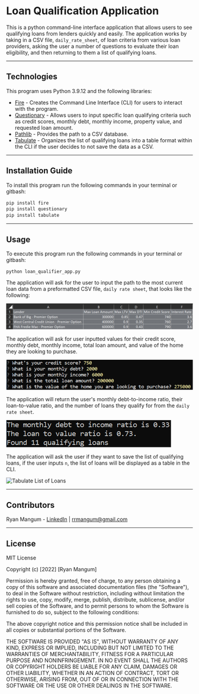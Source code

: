 # Loan Qualification Application

This is a python command-line interface application that allows users to see qualifying loans from lenders quickly and easily. The application works by taking in a CSV file, `daily_rate_sheet`, of loan criteria from various loan providers, asking the user a number of questions to evaluate their loan eligibility, and then returning to them a list of qualifying loans.

---

## Technologies

This program uses Python 3.9.12 and the following libraries:
* [Fire](https://github.com/google/python-fire/blob/master/docs/guide.md) - Creates the Command Line Interface (CLI) for users to interact with the program.
* [Questionary](https://pypi.org/project/questionary/#documentation) - Allows users to input specific loan qualifying criteria such as credit scores, monthly debt, monthly income, property value, and requested loan amount.
* [Pathlib](https://docs.python.org/3/library/pathlib.html) - Provides the path to a CSV database.
* [Tabulate](https://pypi.org/project/tabulate/) - Organizes the list of qualifying loans into a table format within the CLI if the user decides to not save the data as a CSV.
---

## Installation Guide

To install this program run the following commands in your terminal or gitbash:

```python
pip install fire
pip install questionary
pip install tabulate
```

---

## Usage

To execute this program run the following commands in your terminal or gitbash:

```
python loan_qualifier_app.py
```
The application will ask for the user to input the path to the most current loan data from a preformatted CSV file, `daily rate sheet`, that looks like the following:

![Excel file showcasing the loan data format](https://github.com/rrmangum/Loan-Qualification-Application/blob/main/images/Input_Data_Format.png?raw=true)

The application will ask for user inputted values for their credit score, monthly debt, monthly income, total loan amount, and value of the home they are looking to purchase.

![User Input](https://github.com/rrmangum/Loan-Qualification-Application/blob/main/images/User_Input.png?raw=true)

The application will return the user's monthly debt-to-income ratio, their loan-to-value ratio, and the number of loans they qualify for from the `daily rate sheet`.

![Ratio Returns](https://github.com/rrmangum/Loan-Qualification-Application/blob/main/images/Ratio_Returns.png?raw=true)

The application will ask the user if they want to save the list of qualifying loans, if the user inputs `n`, the list of loans will be displayed as a table in the CLI.

![Tabulate List of Loans](https://github.com/rrmangum/Loan_Qualification_Application/blob/main/images/Tabulate_List_of_Loans.png?raw=true)

---

## Contributors

Ryan Mangum - [LinkedIn](https://www.linkedin.com/in/ryanrmangum/) | rrmangum@gmail.com

---

## License

MIT License

Copyright (c) [2022] [Ryan Mangum]

Permission is hereby granted, free of charge, to any person obtaining a copy
of this software and associated documentation files (the "Software"), to deal
in the Software without restriction, including without limitation the rights
to use, copy, modify, merge, publish, distribute, sublicense, and/or sell
copies of the Software, and to permit persons to whom the Software is
furnished to do so, subject to the following conditions:

The above copyright notice and this permission notice shall be included in all
copies or substantial portions of the Software.

THE SOFTWARE IS PROVIDED "AS IS", WITHOUT WARRANTY OF ANY KIND, EXPRESS OR
IMPLIED, INCLUDING BUT NOT LIMITED TO THE WARRANTIES OF MERCHANTABILITY,
FITNESS FOR A PARTICULAR PURPOSE AND NONINFRINGEMENT. IN NO EVENT SHALL THE
AUTHORS OR COPYRIGHT HOLDERS BE LIABLE FOR ANY CLAIM, DAMAGES OR OTHER
LIABILITY, WHETHER IN AN ACTION OF CONTRACT, TORT OR OTHERWISE, ARISING FROM,
OUT OF OR IN CONNECTION WITH THE SOFTWARE OR THE USE OR OTHER DEALINGS IN THE
SOFTWARE.
